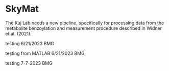 # SkyMat
The Kuj Lab needs a new pipeline, specifically for processing data from the metabolite benzoylation and measurement procedure described in Widner et al. (2021).

testing 6/21/2023 BMG

testing from MATLAB 6/21/2023 BMG 

testing 7-7-2023 BMG